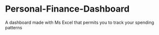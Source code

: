 # Personal-Finance-Dashboard
A dashboard made with Ms Excel that permits you to track your spending patterns
